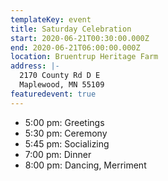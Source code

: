 ```yaml
---
templateKey: event
title: Saturday Celebration
start: 2020-06-21T00:30:00.000Z
end: 2020-06-21T06:00:00.000Z
location: Bruentrup Heritage Farm
address: |-
  2170 County Rd D E
  Maplewood, MN 55109
featuredevent: true
---
```

* 5:00 pm: Greetings
* 5:30 pm: Ceremony
* 5:45 pm: Socializing
* 7:00 pm: Dinner
* 8:00 pm: Dancing, Merriment

